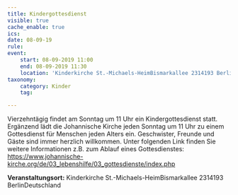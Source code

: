 ```yaml
---
title: Kindergottesdienst
visible: true
cache_enable: true
ics: 
date: 08-09-19
rule: 
event:
	start: 08-09-2019 11:00
	end: 08-09-2019 11:30
	location: 'Kinderkirche St.-Michaels-HeimBismarkallee 2314193 BerlinDeutschland'
taxonomy:
	category: Kinder
	tag: 

---
```

Vierzehntägig findet am Sonntag um 11 Uhr ein Kindergottesdienst statt. Ergänzend lädt die Johannische Kirche jeden Sonntag um 11 Uhr zu einem Gottesdienst für Menschen jeden Alters ein. Geschwister, Freunde und Gäste sind immer herzlich willkommen. Unter folgenden Link finden Sie weitere Informationen z.B. zum Ablauf eines Gottesdienstes: https://www.johannische-kirche.org/de/03_lebenshilfe/03_gottesdienste/index.php


**Veranstaltungsort:** Kinderkirche St.-Michaels-HeimBismarkallee 2314193 BerlinDeutschland


